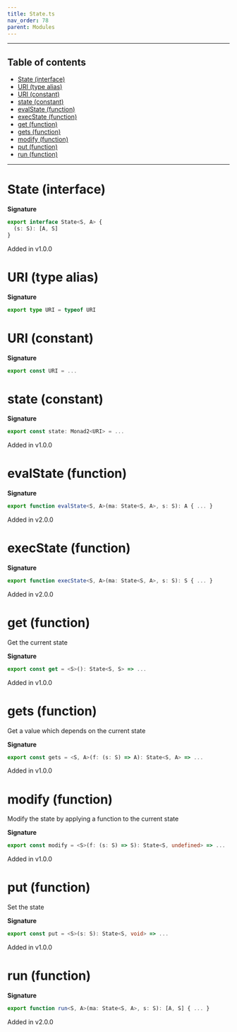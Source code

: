 ```yaml
---
title: State.ts
nav_order: 78
parent: Modules
---
```


---

<h2 class="text-delta">Table of contents</h2>

- [State (interface)](#state-interface)
- [URI (type alias)](#uri-type-alias)
- [URI (constant)](#uri-constant)
- [state (constant)](#state-constant)
- [evalState (function)](#evalstate-function)
- [execState (function)](#execstate-function)
- [get (function)](#get-function)
- [gets (function)](#gets-function)
- [modify (function)](#modify-function)
- [put (function)](#put-function)
- [run (function)](#run-function)

---

# State (interface)

**Signature**

```ts
export interface State<S, A> {
  (s: S): [A, S]
}
```

Added in v1.0.0

# URI (type alias)

**Signature**

```ts
export type URI = typeof URI
```

# URI (constant)

**Signature**

```ts
export const URI = ...
```

# state (constant)

**Signature**

```ts
export const state: Monad2<URI> = ...
```

Added in v1.0.0

# evalState (function)

**Signature**

```ts
export function evalState<S, A>(ma: State<S, A>, s: S): A { ... }
```

Added in v2.0.0

# execState (function)

**Signature**

```ts
export function execState<S, A>(ma: State<S, A>, s: S): S { ... }
```

Added in v2.0.0

# get (function)

Get the current state

**Signature**

```ts
export const get = <S>(): State<S, S> => ...
```

Added in v1.0.0

# gets (function)

Get a value which depends on the current state

**Signature**

```ts
export const gets = <S, A>(f: (s: S) => A): State<S, A> => ...
```

Added in v1.0.0

# modify (function)

Modify the state by applying a function to the current state

**Signature**

```ts
export const modify = <S>(f: (s: S) => S): State<S, undefined> => ...
```

Added in v1.0.0

# put (function)

Set the state

**Signature**

```ts
export const put = <S>(s: S): State<S, void> => ...
```

Added in v1.0.0

# run (function)

**Signature**

```ts
export function run<S, A>(ma: State<S, A>, s: S): [A, S] { ... }
```

Added in v2.0.0
